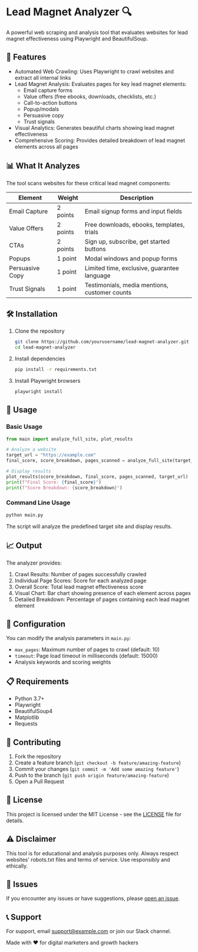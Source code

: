# Lead Magnet Analyzer 🔍

A powerful web scraping and analysis tool that evaluates websites for lead magnet effectiveness using Playwright and BeautifulSoup.

## 🚀 Features

- Automated Web Crawling: Uses Playwright to crawl websites and extract all internal links
- Lead Magnet Analysis: Evaluates pages for key lead magnet elements:
  - Email capture forms
  - Value offers (free ebooks, downloads, checklists, etc.)
  - Call-to-action buttons
  - Popup/modals
  - Persuasive copy
  - Trust signals
- Visual Analytics: Generates beautiful charts showing lead magnet effectiveness
- Comprehensive Scoring: Provides detailed breakdown of lead magnet elements across all pages

## 📊 What It Analyzes

The tool scans websites for these critical lead magnet components:

| Element | Weight | Description |
|---------|--------|-------------|
| Email Capture | 2 points | Email signup forms and input fields |
| Value Offers | 2 points | Free downloads, ebooks, templates, trials |
| CTAs | 2 points | Sign up, subscribe, get started buttons |
| Popups | 1 point | Modal windows and popup forms |
| Persuasive Copy | 1 point | Limited time, exclusive, guarantee language |
| Trust Signals | 1 point | Testimonials, media mentions, customer counts |

## 🛠️ Installation

1. Clone the repository
   ```bash
   git clone https://github.com/yourusername/lead-magnet-analyzer.git
   cd lead-magnet-analyzer
   ```

2. Install dependencies
   ```bash
   pip install -r requirements.txt
   ```

3. Install Playwright browsers
   ```bash
   playwright install
   ```

## 🎯 Usage

### Basic Usage

```python
from main import analyze_full_site, plot_results

# Analyze a website
target_url = "https://example.com"
final_score, score_breakdown, pages_scanned = analyze_full_site(target_url)

# Display results
plot_results(score_breakdown, final_score, pages_scanned, target_url)
print(f"Final Score: {final_score}")
print(f"Score Breakdown: {score_breakdown}")
```

### Command Line Usage

```bash
python main.py
```

The script will analyze the predefined target site and display results.

## 📈 Output

The analyzer provides:

1. Crawl Results: Number of pages successfully crawled
2. Individual Page Scores: Score for each analyzed page
3. Overall Score: Total lead magnet effectiveness score
4. Visual Chart: Bar chart showing presence of each element across pages
5. Detailed Breakdown: Percentage of pages containing each lead magnet element

## 🔧 Configuration

You can modify the analysis parameters in `main.py`:

- `max_pages`: Maximum number of pages to crawl (default: 10)
- `timeout`: Page load timeout in milliseconds (default: 15000)
- Analysis keywords and scoring weights

## 📋 Requirements

- Python 3.7+
- Playwright
- BeautifulSoup4
- Matplotlib
- Requests

## 🤝 Contributing

1. Fork the repository
2. Create a feature branch (`git checkout -b feature/amazing-feature`)
3. Commit your changes (`git commit -m 'Add some amazing feature'`)
4. Push to the branch (`git push origin feature/amazing-feature`)
5. Open a Pull Request

## 📝 License

This project is licensed under the MIT License - see the [LICENSE](LICENSE) file for details.

## ⚠️ Disclaimer

This tool is for educational and analysis purposes only. Always respect websites' robots.txt files and terms of service. Use responsibly and ethically.

## 🐛 Issues

If you encounter any issues or have suggestions, please [open an issue](https://github.com/yourusername/lead-magnet-analyzer/issues).

## 📞 Support

For support, email support@example.com or join our Slack channel.

Made with ❤️ for digital marketers and growth hackers